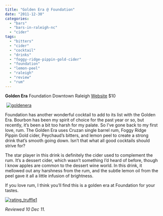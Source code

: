 ```yaml
---
title: "Golden Era @ Foundation"
date: "2011-12-30"
categories: 
  - "bars"
  - "bars-in-raleigh-nc"
  - "cider"
tags: 
  - "bitters"
  - "cider"
  - "cocktail"
  - "drinks"
  - "foggy-ridge-pippin-gold-cider"
  - "foundation"
  - "lemon-peel"
  - "raleigh"
  - "review"
  - "rum"
---
```


**Golden Era** Foundation Downtown Raleigh [Website](http://www.foundationnc.com/) $10

 [![](http://s3.amazonaws.com/thegourmez-wpmedia/2011/12/goldenera.jpg "goldenera")](http://s3.amazonaws.com/thegourmez-wpmedia/2011/12/goldenera.jpg)

Foundation has another wonderful cocktail to add to its list with the Golden Era. Bourbon has been my spirit of choice for the past year or so, but recently, it’s been a bit too harsh for my palate. So I’ve gone back to my first love, rum. The Golden Era uses Cruzan single barrel rum, Foggy Ridge Pippin Gold cider, Peychaud’s bitters, and lemon peel to create a strong drink that’s smooth going down. Isn’t that what all good cocktails should strive for?

The star player in this drink is definitely the cider used to complement the rum. It’s a dessert cider, which wasn’t something I’d heard of before, though I know apples are common to the dessert wine world. In this drink, it mellowed out any harshness from the rum, and the subtle lemon oil from the peel gave it all a little infusion of brightness.

If you love rum, I think you’ll find this is a golden era at Foundation for your tastes.

[![](http://s3.amazonaws.com/thegourmez-wpmedia/2009/02/rating_truffle1.gif "rating_truffle1")](http://s3.amazonaws.com/thegourmez-wpmedia/2009/02/rating_truffle1.gif)

_Reviewed 10 Dec 11._
